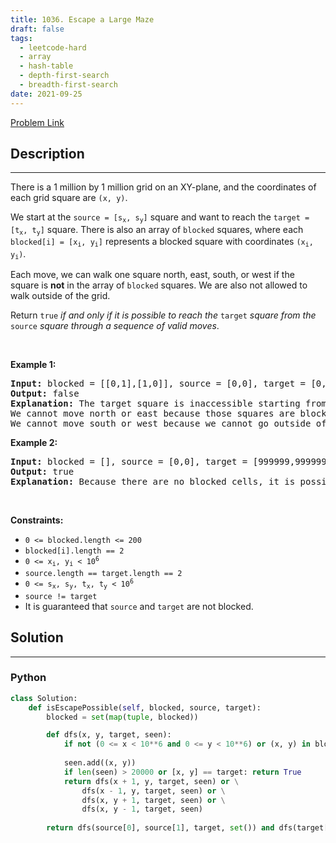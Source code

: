 ```yaml
---
title: 1036. Escape a Large Maze
draft: false
tags: 
  - leetcode-hard
  - array
  - hash-table
  - depth-first-search
  - breadth-first-search
date: 2021-09-25
---
```


[Problem Link](https://leetcode.com/problems/escape-a-large-maze/)

## Description

---
<p>There is a 1 million by 1 million grid on an XY-plane, and the coordinates of each grid square are <code>(x, y)</code>.</p>

<p>We start at the <code>source = [s<sub>x</sub>, s<sub>y</sub>]</code> square and want to reach the <code>target = [t<sub>x</sub>, t<sub>y</sub>]</code> square. There is also an array of <code>blocked</code> squares, where each <code>blocked[i] = [x<sub>i</sub>, y<sub>i</sub>]</code> represents a blocked square with coordinates <code>(x<sub>i</sub>, y<sub>i</sub>)</code>.</p>

<p>Each move, we can walk one square north, east, south, or west if the square is <strong>not</strong> in the array of <code>blocked</code> squares. We are also not allowed to walk outside of the grid.</p>

<p>Return <code>true</code><em> if and only if it is possible to reach the </em><code>target</code><em> square from the </em><code>source</code><em> square through a sequence of valid moves</em>.</p>

<p>&nbsp;</p>
<p><strong class="example">Example 1:</strong></p>

<pre>
<strong>Input:</strong> blocked = [[0,1],[1,0]], source = [0,0], target = [0,2]
<strong>Output:</strong> false
<strong>Explanation:</strong> The target square is inaccessible starting from the source square because we cannot move.
We cannot move north or east because those squares are blocked.
We cannot move south or west because we cannot go outside of the grid.
</pre>

<p><strong class="example">Example 2:</strong></p>

<pre>
<strong>Input:</strong> blocked = [], source = [0,0], target = [999999,999999]
<strong>Output:</strong> true
<strong>Explanation:</strong> Because there are no blocked cells, it is possible to reach the target square.
</pre>

<p>&nbsp;</p>
<p><strong>Constraints:</strong></p>

<ul>
	<li><code>0 &lt;= blocked.length &lt;= 200</code></li>
	<li><code>blocked[i].length == 2</code></li>
	<li><code>0 &lt;= x<sub>i</sub>, y<sub>i</sub> &lt; 10<sup>6</sup></code></li>
	<li><code>source.length == target.length == 2</code></li>
	<li><code>0 &lt;= s<sub>x</sub>, s<sub>y</sub>, t<sub>x</sub>, t<sub>y</sub> &lt; 10<sup>6</sup></code></li>
	<li><code>source != target</code></li>
	<li>It is guaranteed that <code>source</code> and <code>target</code> are not blocked.</li>
</ul>


## Solution

---
### Python
``` py title='escape-a-large-maze'
class Solution:
    def isEscapePossible(self, blocked, source, target):
        blocked = set(map(tuple, blocked))

        def dfs(x, y, target, seen):
            if not (0 <= x < 10**6 and 0 <= y < 10**6) or (x, y) in blocked or (x, y) in seen: return False
            
            seen.add((x, y))
            if len(seen) > 20000 or [x, y] == target: return True
            return dfs(x + 1, y, target, seen) or \
                dfs(x - 1, y, target, seen) or \
                dfs(x, y + 1, target, seen) or \
                dfs(x, y - 1, target, seen)
        
        return dfs(source[0], source[1], target, set()) and dfs(target[0], target[1], source, set())
        
```

